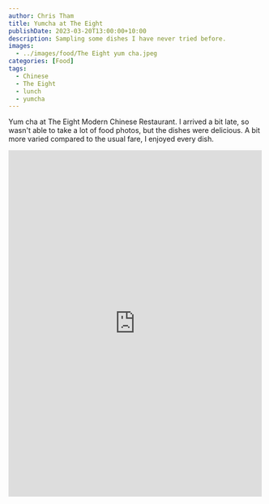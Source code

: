 ```yaml
---
author: Chris Tham
title: Yumcha at The Eight
publishDate: 2023-03-20T13:00:00+10:00
description: Sampling some dishes I have never tried before.
images:
  - ../images/food/The Eight yum cha.jpeg
categories: [Food]
tags:
  - Chinese
  - The Eight
  - lunch
  - yumcha
---
```

Yum cha at The Eight Modern Chinese Restaurant. I arrived a bit late, so wasn't able to take a lot of food photos, but the dishes were delicious. A bit more varied compared to the usual fare, I enjoyed every dish.

<iframe src="https://www.facebook.com/plugins/post.php?href=https%3A%2F%2Fwww.facebook.com%2Fchris1.tham%2Fposts%2Fpfbid02ewWRbRfFpjVL17SVX3uSvumQ6DikHUZZzSX2nPBcexF9NdqdjAp8gF2eYB4tmRcGl&show_text=true&width=500" width="500" height="684" style="border:none;overflow:hidden" scrolling="no" frameborder="0" allowfullscreen="true" allow="autoplay; clipboard-write; encrypted-media; picture-in-picture; web-share"></iframe>
